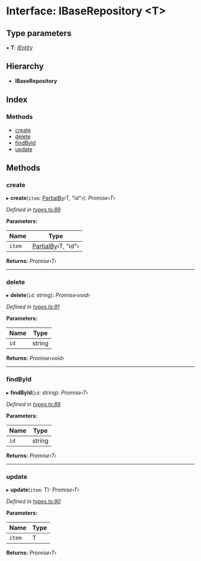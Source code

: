 
# Interface: IBaseRepository <**T**>

## Type parameters

▪ **T**: *[IEntity](ientity.md)*

## Hierarchy

* **IBaseRepository**

## Index

### Methods

* [create](ibaserepository.md#create)
* [delete](ibaserepository.md#delete)
* [findById](ibaserepository.md#findbyid)
* [update](ibaserepository.md#update)

## Methods

###  create

▸ **create**(`item`: [PartialBy](../globals.md#partialby)‹T, "id"›): *Promise‹T›*

*Defined in [types.ts:89](https://github.com/wovalle/fireorm/blob/5547513/src/types.ts#L89)*

**Parameters:**

Name | Type |
------ | ------ |
`item` | [PartialBy](../globals.md#partialby)‹T, "id"› |

**Returns:** *Promise‹T›*

___

###  delete

▸ **delete**(`id`: string): *Promise‹void›*

*Defined in [types.ts:91](https://github.com/wovalle/fireorm/blob/5547513/src/types.ts#L91)*

**Parameters:**

Name | Type |
------ | ------ |
`id` | string |

**Returns:** *Promise‹void›*

___

###  findById

▸ **findById**(`id`: string): *Promise‹T›*

*Defined in [types.ts:88](https://github.com/wovalle/fireorm/blob/5547513/src/types.ts#L88)*

**Parameters:**

Name | Type |
------ | ------ |
`id` | string |

**Returns:** *Promise‹T›*

___

###  update

▸ **update**(`item`: T): *Promise‹T›*

*Defined in [types.ts:90](https://github.com/wovalle/fireorm/blob/5547513/src/types.ts#L90)*

**Parameters:**

Name | Type |
------ | ------ |
`item` | T |

**Returns:** *Promise‹T›*
